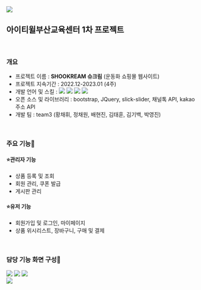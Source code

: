 <img src="https://capsule-render.vercel.app/api?type=waving&color=BDBDC8&height=150&section=header" />

<div>
<h2>아이티윌부산교육센터 1차 프로젝트</h2>
</div>

<br>

<div>
<h3>개요</h3>
<ul>
  <li>프로젝트 이름 : <b>SHOOKREAM 슈크림</b> (운동화 쇼핑몰 웹사이트) </li>
  <li>프로젝트 지속기간 : 2022.12-2023.01 (4주)</li>
  <li>개발 언어 및 스킬 : <img src="https://img.shields.io/badge/Java-007396?style=flat-square&logo=java&logoColor=white"/> <img src="https://img.shields.io/badge/MySQL-4479A1?style=flat-square&logo=mysql&logoColor=white"/> <img src="https://img.shields.io/badge/Javascript-F7DF1E?style=flat-square&logo=javascript&logoColor=white"/> <img src="https://img.shields.io/badge/Spring-6DB33F?style=flat-square&logo=spring&logoColor=white"/> </li>
  <li>오픈 소스 및 라이브러리 : bootstrap, JQuery, slick-slider, 채널톡 API, kakao주소 API </li>
  <li>개발 팀 : team3 (황채휘, 정채원, 배현진, 김태훈, 김기백, 박영진)</li>
</ul>
</div>

<br>

<div>
  <h3>주요 기능🌠</h3>
    <h4> ⭐관리자 기능</h4>
      <ul>
        <li>상품 등록 및 조회</li>
        <li>회원 관리, 쿠폰 발급</li>
        <li>게시판 관리</li>
      </ul>
   <h4> ⭐유저 기능</h4>
      <ul>
        <li>회원가입 및 로그인, 마이페이지</li>
        <li>상품 위시리스트, 장바구니, 구매 및 결제</li>
      </ul>

</div>

<br>

<h3>담당 기능 화면 구성🌠</h3>
<img src="https://github.com/chaehwi/SHOOKREAM_itwillbs_v2/assets/98143959/0f70fbbc-fd9c-4b18-a8f1-08ab3538aaa8" />
<img src="https://github.com/chaehwi/SHOOKREAM_itwillbs_v2/assets/98143959/fc88ccb3-aa80-4036-89f4-48fbb3dba8e6" />
<img src="https://github.com/chaehwi/SHOOKREAM_itwillbs_v2/assets/98143959/53a99622-b072-40a0-908a-4e4f00064f6b" />

<br>

<img src="https://capsule-render.vercel.app/api?type=waving&color=BDBDC8&height=150&section=footer" />




